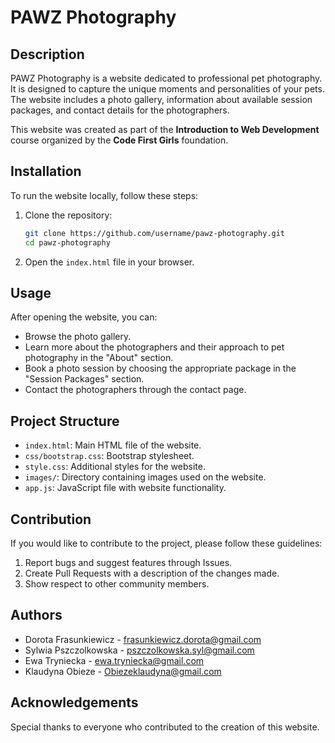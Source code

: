 # PAWZ Photography

## Description

PAWZ Photography is a website dedicated to professional pet photography. It is designed to capture the unique moments and personalities of your pets. The website includes a photo gallery, information about available session packages, and contact details for the photographers.

This website was created as part of the **Introduction to Web Development** course organized by the **Code First Girls** foundation.

## Installation

To run the website locally, follow these steps:

1. Clone the repository:
    ```bash
    git clone https://github.com/username/pawz-photography.git
    cd pawz-photography
    ```

2. Open the `index.html` file in your browser.

## Usage

After opening the website, you can:
- Browse the photo gallery.
- Learn more about the photographers and their approach to pet photography in the "About" section.
- Book a photo session by choosing the appropriate package in the "Session Packages" section.
- Contact the photographers through the contact page.

## Project Structure

- `index.html`: Main HTML file of the website.
- `css/bootstrap.css`: Bootstrap stylesheet.
- `style.css`: Additional styles for the website.
- `images/`: Directory containing images used on the website.
- `app.js`: JavaScript file with website functionality.

## Contribution

If you would like to contribute to the project, please follow these guidelines:

1. Report bugs and suggest features through Issues.
2. Create Pull Requests with a description of the changes made.
3. Show respect to other community members.


## Authors

- Dorota Frasunkiewicz - [frasunkiewicz.dorota@gmail.com](mailto:frasunkiewicz.dorota@gmail.com)
- Sylwia Pszczolkowska - [pszczolkowska.syl@gmail.com](mailto:pszczolkowska.syl@gmail.com)
- Ewa Tryniecka - [ewa.tryniecka@gmail.com](mailto:ewa.tryniecka@gmail.com)
- Klaudyna Obieze - [Obiezeklaudyna@gmail.com](mailto:Obiezeklaudyna@gmail.com)

## Acknowledgements

Special thanks to everyone who contributed to the creation of this website.
